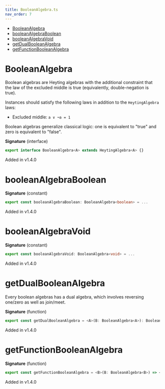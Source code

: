 ```yaml
---
title: BooleanAlgebra.ts
nav_order: 7
---
```


<!-- START doctoc generated TOC please keep comment here to allow auto update -->
<!-- DON'T EDIT THIS SECTION, INSTEAD RE-RUN doctoc TO UPDATE -->


- [BooleanAlgebra](#booleanalgebra)
- [booleanAlgebraBoolean](#booleanalgebraboolean)
- [booleanAlgebraVoid](#booleanalgebravoid)
- [getDualBooleanAlgebra](#getdualbooleanalgebra)
- [getFunctionBooleanAlgebra](#getfunctionbooleanalgebra)

<!-- END doctoc generated TOC please keep comment here to allow auto update -->

# BooleanAlgebra

Boolean algebras are Heyting algebras with the additional constraint that the law of the excluded middle is true
(equivalently, double-negation is true).

Instances should satisfy the following laws in addition to the `HeytingAlgebra` laws:

- Excluded middle: `a ∨ ¬a = 1`

Boolean algebras generalize classical logic: one is equivalent to "true" and zero is equivalent to "false".

**Signature** (interface)

```ts
export interface BooleanAlgebra<A> extends HeytingAlgebra<A> {}
```

Added in v1.4.0

# booleanAlgebraBoolean

**Signature** (constant)

```ts
export const booleanAlgebraBoolean: BooleanAlgebra<boolean> = ...
```

Added in v1.4.0

# booleanAlgebraVoid

**Signature** (constant)

```ts
export const booleanAlgebraVoid: BooleanAlgebra<void> = ...
```

Added in v1.4.0

# getDualBooleanAlgebra

Every boolean algebras has a dual algebra, which involves reversing one/zero as well as join/meet.

**Signature** (function)

```ts
export const getDualBooleanAlgebra = <A>(B: BooleanAlgebra<A>): BooleanAlgebra<A> => ...
```

Added in v1.4.0

# getFunctionBooleanAlgebra

**Signature** (function)

```ts
export const getFunctionBooleanAlgebra = <B>(B: BooleanAlgebra<B>) => <A = never>(): BooleanAlgebra<(a: A) => B> => ...
```

Added in v1.4.0
